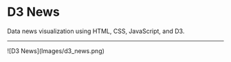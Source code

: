 # D3 News

Data news visualization using HTML, CSS, JavaScript, and D3.
<hr>
![D3 News](Images/d3_news.png)